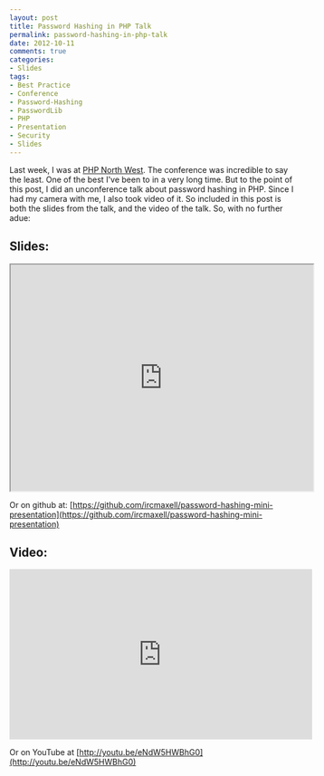 ```yaml
---
layout: post
title: Password Hashing in PHP Talk
permalink: password-hashing-in-php-talk
date: 2012-10-11
comments: true
categories:
- Slides
tags:
- Best Practice
- Conference
- Password-Hashing
- PasswordLib
- PHP
- Presentation
- Security
- Slides
---
```


Last week, I was at [PHP North West](http://conference.phpnw.org.uk/phpnw12/). The conference was incredible to say the least. One of the best I've been to in a very long time. But to the point of this post, I did an unconference talk about password hashing in PHP. Since I had my camera with me, I also took video of it. So included in this post is both the slides from the talk, and the video of the talk. So, with no further adue:<!--more-->

## Slides:

<iframe height="400" src="http://ircmaxell.github.com/password-hashing-mini-presentation/" width="535"></iframe>

Or on github at: [https://github.com/ircmaxell/password-hashing-mini-presentation](https://github.com/ircmaxell/password-hashing-mini-presentation)
## Video:

<iframe allowfullscreen="allowfullscreen" frameborder="0" height="301" src="http://www.youtube.com/embed/eNdW5HWBhG0" width="535"></iframe>

Or on YouTube at [http://youtu.be/eNdW5HWBhG0](http://youtu.be/eNdW5HWBhG0)